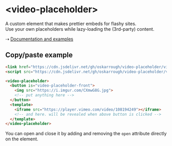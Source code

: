 # &lt;video-placeholder&gt;

A custom element that makes prettier embeds for flashy sites.  
Use your own placeholders while lazy-loading the (3rd-party) content.

⇢ [Documentation and examples](https://video-placeholder.netlify.com/)

## Copy/paste example

```html
<link href="https://cdn.jsdelivr.net/gh/oskarrough/video-placeholder/video-placeholder.css" rel="stylesheet">
<script src="https://cdn.jsdelivr.net/gh/oskarrough/video-placeholder/video-placeholder.js" async></script>

<video-placeholder>
  <button is="video-placeholder-front">
    <img src="https://i.imgur.com/CXmwG8G.jpg">
    <!-- put anything here -->
  </button>
  <template>
    <iframe src="https://player.vimeo.com/video/108194249"></iframe>
    <!-- and here. will be revealed when above button is clicked -->
  </template>
</video-placeholder>
```

You can open and close it by adding and removing the `open` attribute directly on the element.
